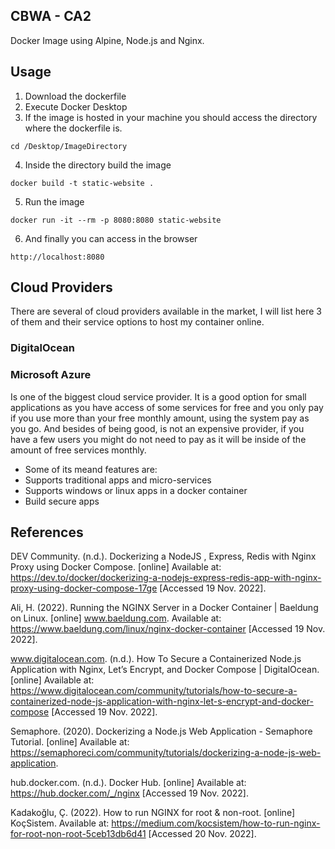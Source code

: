 ## CBWA - CA2
Docker Image using Alpine, Node.js and Nginx.

## Usage
1. Download the dockerfile
2. Execute Docker Desktop
3. If the image is hosted in your machine you should access the directory where the dockerfile is.
``` 
cd /Desktop/ImageDirectory 
```
4. Inside the directory build the image
``` 
docker build -t static-website . 
```
5. Run the image
``` 
docker run -it --rm -p 8080:8080 static-website 
```
6. And finally you can access in the browser
``` 
http://localhost:8080 
```

## Cloud Providers
There are several of cloud providers available in the market, I will list here 3 of them and their service options to host my container online.

### DigitalOcean

### Microsoft Azure
Is one of the biggest cloud service provider. It is a good option for small applications as you have access of some services for free and you only pay if you use more than your free monthly amount, using the system pay as you go. And besides of being good, is not an expensive provider, if you have a few users you might do not need to pay as it will be inside of the amount of free services monthly.
* Some of its meand features are:
* Supports traditional apps and micro-services
* Supports windows or linux apps in a docker container
* Build secure apps



## References
DEV Community. (n.d.). Dockerizing a NodeJS , Express, Redis with Nginx Proxy using Docker Compose. [online] Available at: https://dev.to/docker/dockerizing-a-nodejs-express-redis-app-with-nginx-proxy-using-docker-compose-17ge [Accessed 19 Nov. 2022].

‌Ali, H. (2022). Running the NGINX Server in a Docker Container | Baeldung on Linux. [online] www.baeldung.com. Available at: https://www.baeldung.com/linux/nginx-docker-container [Accessed 19 Nov. 2022].

‌www.digitalocean.com. (n.d.). How To Secure a Containerized Node.js Application with Nginx, Let’s Encrypt, and Docker Compose | DigitalOcean. [online] Available at: https://www.digitalocean.com/community/tutorials/how-to-secure-a-containerized-node-js-application-with-nginx-let-s-encrypt-and-docker-compose [Accessed 19 Nov. 2022].

‌Semaphore. (2020). Dockerizing a Node.js Web Application - Semaphore Tutorial. [online] Available at: https://semaphoreci.com/community/tutorials/dockerizing-a-node-js-web-application.

‌hub.docker.com. (n.d.). Docker Hub. [online] Available at: https://hub.docker.com/_/nginx [Accessed 19 Nov. 2022].

‌Kadakoğlu, Ç. (2022). How to run NGINX for root & non-root. [online] KoçSistem. Available at: https://medium.com/kocsistem/how-to-run-nginx-for-root-non-root-5ceb13db6d41 [Accessed 20 Nov. 2022].

‌
